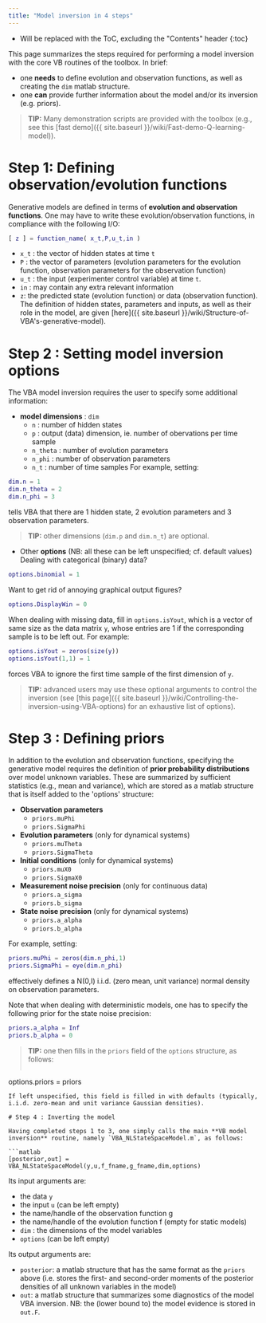 ```yaml
---
title: "Model inversion in 4 steps"
---
```

* Will be replaced with the ToC, excluding the "Contents" header
{:toc}

This page summarizes the steps required for performing a model inversion with the core VB routines of the toolbox. In brief:

- one **needs** to define evolution and observation functions, as well as creating the `dim` matlab structure.
- one **can** provide further information about the model and/or its inversion (e.g. priors).

> **TIP:** Many demonstration scripts are provided with the toolbox (e.g., see this [fast demo]({{ site.baseurl }}/wiki/Fast-demo-Q-learning-model)).

# Step 1: Defining observation/evolution functions

Generative models are defined in terms of **evolution and observation functions**. One may have to write these evolution/observation functions, in compliance with the following I/O:

```matlab
[ z ] = function_name( x_t,P,u_t,in )
```

- `x_t` : the vector of hidden states at time `t`
- `P` : the vector of parameters (evolution parameters for the evolution function, observation parameters for the observation function)
- `u_t` : the input (experimenter control variable) at time `t`.
- `in` : may contain any extra relevant information
- `z`: the predicted state (evolution function) or data (observation function).
The definition of hidden states, parameters and inputs, as well as their role in the model, are given [here]({{ site.baseurl }}/wiki/Structure-of-VBA's-generative-model).

# Step 2 : Setting model inversion options

The VBA model inversion requires the user to specify some additional information:

- **model dimensions** : `dim`
  - `n` : number of hidden states
  - `p` : output (data) dimension, ie. number of obervations per time sample
  - `n_theta` : number of evolution parameters
  - `n_phi` : number of observation parameters
  - `n_t` : number of time samples
For example, setting:

```matlab
dim.n = 1
dim.n_theta = 2
dim.n_phi = 3
```
tells VBA that there are 1 hidden state, 2 evolution parameters and 3 observation parameters.

> **TIP:** other dimensions (`dim.p` and `dim.n_t`) are optional.

- Other **options** (NB: all these can be left unspecified; cf. default values)
Dealing with categorical (binary) data?

```matlab
options.binomial = 1
```
Want to get rid of annoying graphical output figures?

```matlab
options.DisplayWin = 0
```
When dealing with missing data, fill in `options.isYout`, which is a vector of same size as the data matrix `y`, whose entries are 1 if the corresponding sample is to be left out. For example:
```matlab
options.isYout = zeros(size(y))
options.isYout(1,1) = 1
```
forces VBA to ignore the first time sample of the first dimension of `y`.

> **TIP:** advanced users may use these optional arguments to control the inversion (see [this page]({{ site.baseurl }}/wiki/Controlling-the-inversion-using-VBA-options) for an exhaustive list of options).

# Step 3 : Defining priors

In addition to the evolution and observation functions, specifying the generative model requires the definition of **prior probability distributions** over model unknown variables. These are summarized by sufficient statistics (e.g., mean and variance), which are stored as a matlab structure that is itself added to the 'options' structure:

- **Observation parameters**
  - `priors.muPhi`
  - `priors.SigmaPhi`
- **Evolution parameters** (only for dynamical systems)
  - `priors.muTheta`
  - `priors.SigmaTheta`
- **Initial conditions** (only for dynamical systems)
  - `priors.muX0`
  - `priors.SigmaX0`
- **Measurement noise precision** (only for continuous data)
  - `priors.a_sigma`
  - `priors.b_sigma`
- **State noise precision** (only for dynamical systems)
  - `priors.a_alpha`
  - `priors.b_alpha`

For example, setting:

```matlab
priors.muPhi = zeros(dim.n_phi,1)
priors.SigmaPhi = eye(dim.n_phi)
```
effectively defines a N(0,I) i.i.d. (zero mean, unit variance) normal density on observation parameters.

Note that when dealing with deterministic models, one has to specify the following prior for the state noise precision:

```matlab
priors.a_alpha = Inf
priors.b_alpha = 0
```

> **TIP:** one then fills in the `priors` field of the `options` structure, as follows:
>
>```matlab
options.priors = priors
```
If left unspecified, this field is filled in with defaults (typically, i.i.d. zero-mean and unit variance Gaussian densities).

# Step 4 : Inverting the model

Having completed steps 1 to 3, one simply calls the main **VB model inversion** routine, namely `VBA_NLStateSpaceModel.m`, as follows:

```matlab
[posterior,out] = VBA_NLStateSpaceModel(y,u,f_fname,g_fname,dim,options)
```
Its input arguments are:
- the data `y`
- the input `u` (can be left empty)
- the name/handle of the observation function g
- the name/handle of the evolution function f (empty for static models)
- `dim` : the dimensions of the model variables
- `options` (can be left empty)

Its output arguments are:
- `posterior`: a matlab structure that has the same format as the `priors` above (i.e. stores the first- and second-order moments of the posterior densities of all unknown variables in the model)
- `out`: a matlab structure that summarizes some diagnostics of the model VBA inversion. NB: the (lower bound to) the model evidence is stored in `out.F`.
